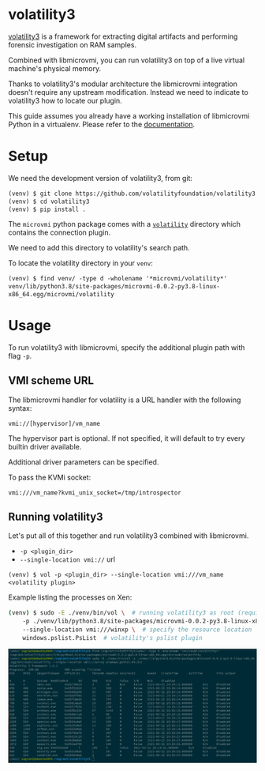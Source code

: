 # volatility3

[volatility3](https://github.com/volatilityfoundation/volatility3) is a framework for extracting digital artifacts and performing forensic investigation
on RAM samples.

Combined with libmicrovmi, you can run volatility3 on top of a live virtual machine's physical memory.

Thanks to volatility3's modular architecture the libmicrovmi integration doesn't require any upstream modification.
Instead we need to indicate to volatility3 how to locate our plugin.

This guide assumes you already have a working installation of libmicrovmi Python in a virtualenv.
Please refer to the [documentation](https://wenzel.github.io/libmicrovmi/tutorial/installation.html).

# Setup

We need the development version of volatility3, from git:

~~~
(venv) $ git clone https://github.com/volatilityfoundation/volatility3
(venv) $ cd volatility3
(venv) $ pip install .
~~~

The `microvmi` python package comes with a [`volatility`](https://github.com/Wenzel/libmicrovmi/tree/master/python/microvmi/volatility) directory which contains the connection plugin.

We need to add this directory to volatility's search path.

To locate the volatility directory in your `venv`:

~~~
(venv) $ find venv/ -type d -wholename '*microvmi/volatility*'
venv/lib/python3.8/site-packages/microvmi-0.0.2-py3.8-linux-x86_64.egg/microvmi/volatility
~~~

# Usage

To run volatility3 with libmicrovmi, specify the additional plugin path with flag `-p`.

## VMI scheme URL

The libmicrovmi handler for volatility is a URL handler with the following syntax:

    vmi://[hypervisor]/vm_name

The hypervisor part is optional. If not specified, it will default to try every builtin driver available.

Additional driver parameters can be specified.

To pass the KVMi socket:

    vmi:///vm_name?kvmi_unix_socket=/tmp/introspector

## Running volatility3

Let's put all of this together and run volatility3 combined with libmicrovmi.

- `-p <plugin_dir>`
- `--single-location vmi://` url

~~~
(venv) $ vol -p <plugin_dir> --single-location vmi:///vm_name <volatility plugin>
~~~

Example listing the processes on Xen:

~~~bash
(venv) $ sudo -E ./venv/bin/vol \  # running volatility3 as root (required by the Xen driver)
    -p ./venv/lib/python3.8/site-packages/microvmi-0.0.2-py3.8-linux-x86_64.egg/microvmi/volatility \  # path to the microvmi connection plugin
    --single-location vmi:///winxp \  # specify the resource location
    windows.pslist.PsList  # volatility's pslist plugin
~~~

![demo](./volatility3-demo.png)
